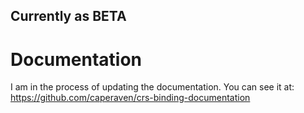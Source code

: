 Currently as BETA
----------------------------------------------------
# Documentation
I am in the process of updating the documentation.
You can see it at: https://github.com/caperaven/crs-binding-documentation